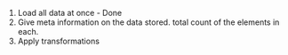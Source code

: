 1. Load all data at once - Done 
2. Give meta information on the data stored. total count of the elements in each.
3. Apply transformations